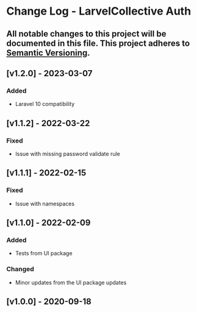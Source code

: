 # Change Log - LarvelCollective Auth
All notable changes to this project will be documented in this file.
This project adheres to [Semantic Versioning](http://semver.org/).
----

## [v1.2.0] - 2023-03-07

### Added
- Laravel 10 compatibility

## [v1.1.2] - 2022-03-22

### Fixed
- Issue with missing password validate rule

## [v1.1.1] - 2022-02-15

### Fixed
- Issue with namespaces

## [v1.1.0] - 2022-02-09

### Added
- Tests from UI package

### Changed
- Minor updates from the UI package updates

## [v1.0.0] - 2020-09-18
